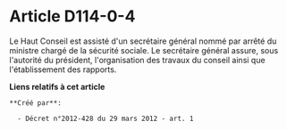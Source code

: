 # Article D114-0-4

Le  Haut Conseil est assisté d'un secrétaire général nommé par arrêté du  ministre chargé de la sécurité sociale. Le
secrétaire général assure,  sous l'autorité du président, l'organisation des travaux du conseil  ainsi que l'établissement
des rapports.

**Liens relatifs à cet article**

	**Créé par**:

	  - Décret n°2012-428 du 29 mars 2012 - art. 1
